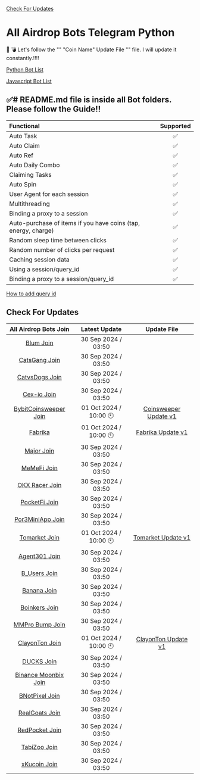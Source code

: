 [Check For Updates](#check-for-updates)

# All Airdrop Bots Telegram Python
:pushpin: :bomb: Let's follow the "" "Coin Name" Update File "" file. I will update it constantly.:bangbang::bangbang:

[Python Bot List](https://github.com/F0Rextasy/All-Airdrop-Bots-Telegram-Python)

[Javascript Bot List](https://github.com/F0Rextasy/All-Airdrop-Bots-Telegram-Javascript)


:white_check_mark:# README.md file is inside all Bot folders. Please follow the Guide!!
-

| Functional	| Supported |
| :--- | :---: |
Auto Task    |       ✅
Auto Claim	|  ✅
Auto Ref	|  ✅
Auto Daily Combo |  ✅
Claiming Tasks	|  ✅
Auto Spin |  ✅
User Agent for each session | 	✅
Multithreading	| ✅
Binding a proxy to a session	| ✅
Auto-purchase of items if you have coins (tap, energy, charge)	| ✅
Random sleep time between clicks	| ✅
Random number of clicks per request	| ✅
Caching session data	| ✅
Using a session/query_id	| ✅
Binding a proxy to a session/query_id	| ✅

[How to add query id](https://github.com/F0Rextasy/All-Airdrop-Bots-Telegram-Javascript/issues/2)

## Check For Updates
| All Airdrop Bots Join	| Latest Update | Update File |
| :----: | :---: | :---: |
| [Blum Join](https://t.me/blum/app?startapp=ref_olOw5Gn0PM) | 30 Sep 2024 / 03:50 |
| [CatsGang Join](t.me/catsgang_bot/join?startapp=oYmkZytNC7bIi2EO7W3Ru) | 30 Sep 2024 / 03:50 |
| [CatvsDogs Join](https://t.me/catsdogs_game_bot/join?startapp=1201989442) | 30 Sep 2024 / 03:50 |
| [Cex-io Join](https://t.me/cexio_tap_bot?start=1716323292948838) | 30 Sep 2024 / 03:50 |
| [BybitCoinsweeper Join](https://t.me/BybitCoinsweeper_Bot?start=referredBy=1201989442) | 01 Oct 2024 / 10:00 🕙 | [Coinsweeper Update v1](https://github.com/F0Rextasy/All-Airdrop-Bots-Telegram-Python/blob/main/Coinsweeper%20Update%20File)
| [Fabrika](https://t.me/fabrika/app?startapp=ref_1828876) | 01 Oct 2024 / 10:00 🕙 | [Fabrika Update v1](https://github.com/F0Rextasy/All-Airdrop-Bots-Telegram-Python/blob/main/Fabrika%20Update%20File)
| [Major Join](https://t.me/major/start?startapp=1201989442) | 30 Sep 2024 / 03:50 |
| [MeMeFi Join](https://t.me/memefi_coin_bot?start=r_e1d3c9b582) | 30 Sep 2024 / 03:50 |
| [OKX Racer Join](https://t.me/OKX_official_bot/OKX_Racer?startapp=linkCode_90171897) | 30 Sep 2024 / 03:50 |
| [PocketFi Join](t.me/pocketfi_bot/Mining?startapp=1201989442) | 30 Sep 2024 / 03:50 |
| [Por3MiniApp Join](https://t.me/Port3miniapp_bot?start=9J3wAH) | 30 Sep 2024 / 03:50 |
| [Tomarket Join](t.me/Tomarket_ai_bot/app?startapp=0000AvgH) | 01 Oct 2024 / 10:00 🕙| [Tomarket Update v1](https://github.com/F0Rextasy/All-Airdrop-Bots-Telegram-Python/blob/main/Tomarket%20Update%20File)
| [Agent301 Join](https://t.me/Agent301Bot/app?startapp=onetime1201989442) | 30 Sep 2024 / 03:50 | 
| [B_Users Join](t.me/b_usersbot/join?startapp=ref-5vEh2bgk4JjkqpTTZZqbAC) | 30 Sep 2024 / 03:50 |
| [Banana Join](https://t.me/OfficialBananaBot/banana?startapp=referral=2QP9Q31) | 30 Sep 2024 / 03:50 |
| [Boinkers Join](https://t.me/boinker_bot/boinkapp?startapp=boink1201989442) | 30 Sep 2024 / 03:50 |
| [MMPro Bump Join](https://t.me/MMproBump_bot?start=ref_1201989442) | 30 Sep 2024 / 03:50 |
| [ClayonTon Join](https://t.me/claytoncoinbot/game?startapp=1201989442) | 01 Oct 2024 / 10:00 🕙 | [ClayonTon Update v1](https://github.com/F0Rextasy/All-Airdrop-Bots-Telegram-Python/blob/main/ClayonTon%20Update%20File)
| [DUCKS Join](https://t.me/duckscoop_bot/app?startapp=YnaBSARpLV) | 30 Sep 2024 / 03:50 |
| [Binance Moonbix Join](https://t.me/Binance_Moonbix_bot/start?startapp=ref_1201989442&startApp=ref_1201989442) | 30 Sep 2024 / 03:50 |
| [BNotPixel Join](https://t.me/notpixel/app?startapp=f1201989442_s612559) | 30 Sep 2024 / 03:50 |
| [RealGoats Join](https://t.me/realgoats_bot/run?startapp=ccc34d73-fdaf-4ff9-8e5f-b0aa22c0d935) | 30 Sep 2024 / 03:50 |
| [RedPocket Join](https://t.me/redpocket_game_bot/redpocketgame?startapp=DRADVB-33600-79062) | 30 Sep 2024 / 03:50 |
| [TabiZoo Join](https://t.me/tabizoobot/tabizoo?startapp=1201989442) | 30 Sep 2024 / 03:50 |
| [xKucoin Join](https://t.me/xkucoinbot/kucoinminiapp?startapp=cm91dGU9JTJGdGFwLWdhbWUlM0ZpbnZpdGVyVXNlcklkJTNEMTIwMTk4OTQ0MiUyNnJjb2RlJTNE) | 30 Sep 2024 / 03:50 |


